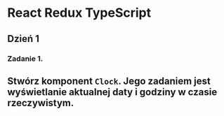 # React Redux TypeScript

## Dzień 1
### Zadanie 1.
Stwórz komponent `Clock`. Jego zadaniem jest wyświetlanie aktualnej daty i godziny w czasie rzeczywistym.
- 
